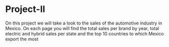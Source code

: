 # Project-II
On this project we will take a look to the sales of the automotive  industry in Mexico. On each page you will find the total sales per brand by year, total electric and hybrid sales per state and the top 10 countries to which Mexico export the most
